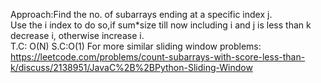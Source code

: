 Approach:Find the no. of subarrays ending at a specific index j.
<br>
Use the i index to do so,if sum*size till now including i and j is less than k decrease i, otherwise increase i.
<br>
T.C: O(N)
S.C:O(1)
For more similar sliding window problems:
https://leetcode.com/problems/count-subarrays-with-score-less-than-k/discuss/2138951/JavaC%2B%2BPython-Sliding-Window